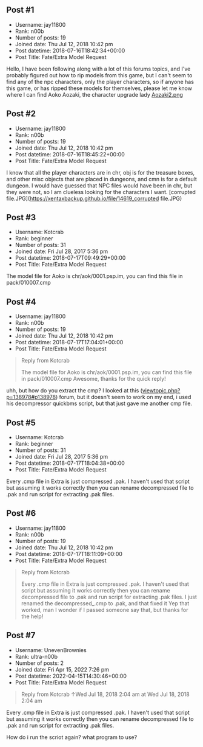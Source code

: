 ## Post #1
- Username: jay11800
- Rank: n00b
- Number of posts: 19
- Joined date: Thu Jul 12, 2018 10:42 pm
- Post datetime: 2018-07-16T18:42:34+00:00
- Post Title: Fate/Extra Model Request

Hello, I have been following along with a lot of this forums topics, and I've probably figured out how to rip models from this game, but I can't seem to find any of the npc characters, only the player characters, so if anyone has this game, or has ripped these models for themselves, please let me know where I can find Aoko Aozaki, the character upgrade lady
[Aozaki2.png](https://xentaxbackup.github.io/file/14617_Aozaki2.png)
## Post #2
- Username: jay11800
- Rank: n00b
- Number of posts: 19
- Joined date: Thu Jul 12, 2018 10:42 pm
- Post datetime: 2018-07-16T18:45:22+00:00
- Post Title: Fate/Extra Model Request

I know that all the player characters are in chr, obj is for the treasure boxes, and other misc objects that are placed in dungeons, and cmn is for a default dungeon. I would have guessed that NPC files would have been in chr, but they were not, so I am clueless looking for the characters I want.
[corrupted file.JPG](https://xentaxbackup.github.io/file/14619_corrupted file.JPG)
## Post #3
- Username: Kotcrab
- Rank: beginner
- Number of posts: 31
- Joined date: Fri Jul 28, 2017 5:36 pm
- Post datetime: 2018-07-17T09:49:29+00:00
- Post Title: Fate/Extra Model Request

The model file for Aoko is chr/aok/0001.psp.im, you can find this file in pack/010007.cmp
## Post #4
- Username: jay11800
- Rank: n00b
- Number of posts: 19
- Joined date: Thu Jul 12, 2018 10:42 pm
- Post datetime: 2018-07-17T17:04:01+00:00
- Post Title: Fate/Extra Model Request

> Reply from Kotcrab
>
> The model file for Aoko is chr/aok/0001.psp.im, you can find this file in pack/010007.cmp
Awesome, thanks for the quick reply! 

uhh, but how do you extract the cmp? I looked at this ([viewtopic.php?p=138978#p138978](http://forum.xentax.com/viewtopic.php?p=138978#p138978)) forum, but it doesn't seem to work on my end, i used his decompressor quickbms script, but that just gave me another cmp file.
## Post #5
- Username: Kotcrab
- Rank: beginner
- Number of posts: 31
- Joined date: Fri Jul 28, 2017 5:36 pm
- Post datetime: 2018-07-17T18:04:38+00:00
- Post Title: Fate/Extra Model Request

Every .cmp file in Extra is just compressed .pak. I haven't used that script but assuming it works correctly then you can rename decompressed file to .pak and run script for extracting .pak files.
## Post #6
- Username: jay11800
- Rank: n00b
- Number of posts: 19
- Joined date: Thu Jul 12, 2018 10:42 pm
- Post datetime: 2018-07-17T18:11:09+00:00
- Post Title: Fate/Extra Model Request

> Reply from Kotcrab
>
> Every .cmp file in Extra is just compressed .pak. I haven't used that script but assuming it works correctly then you can rename decompressed file to .pak and run script for extracting .pak files.
I just renamed the decompressed_.cmp to .pak, and that fixed it
Yep that worked, man I wonder if I passed someone say that, but thanks for the help!
## Post #7
- Username: UnevenBrownies
- Rank: ultra-n00b
- Number of posts: 2
- Joined date: Fri Apr 15, 2022 7:26 pm
- Post datetime: 2022-04-15T14:30:46+00:00
- Post Title: Fate/Extra Model Request

> Reply from Kotcrab ↑Wed Jul 18, 2018 2:04 am at Wed Jul 18, 2018 2:04 am
>
> 
Every .cmp file in Extra is just compressed .pak. I haven't used that script but assuming it works correctly then you can rename decompressed file to .pak and run script for extracting .pak files.

How do i run the scriot again? what program to use?
